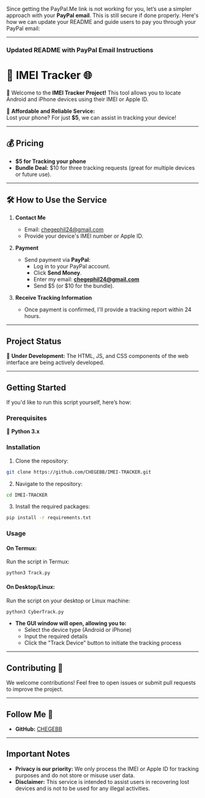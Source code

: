 Since getting the PayPal.Me link is not working for you, let’s use a simpler approach with your **PayPal email**. This is still secure if done properly. Here's how we can update your README and guide users to pay you through your PayPal email:

---

### Updated README with PayPal Email Instructions

# 📱 IMEI Tracker 🌐

🚀 Welcome to the **IMEI Tracker Project!** This tool allows you to locate Android and iPhone devices using their IMEI or Apple ID.  

🌟 **Affordable and Reliable Service:**  
Lost your phone? For just **$5**, we can assist in tracking your device!

---

## 💰 Pricing  
- **$5 for Tracking your phone**  
- **Bundle Deal:** $10 for three tracking requests (great for multiple devices or future use).  

---

## 🛠️ How to Use the Service  
1. **Contact Me**  
   - Email: [chegephil24@gmail.com](mailto:chegephil24@gmail.com)  
   - Provide your device's IMEI number or Apple ID.  

2. **Payment**  
   - Send payment via **PayPal**:  
     - Log in to your PayPal account.  
     - Click **Send Money**.  
     - Enter my email: **chegephil24@gmail.com**  
     - Send $5 (or $10 for the bundle).  

3. **Receive Tracking Information**  
   - Once payment is confirmed, I'll provide a tracking report within 24 hours.

---

## Project Status  
🚧 **Under Development:** The HTML, JS, and CSS components of the web interface are being actively developed.  

---

## Getting Started  
If you'd like to run this script yourself, here’s how:  

### Prerequisites  
🐍 **Python 3.x**  

### Installation  
1. Clone the repository:  
```bash
git clone https://github.com/CHEGEBB/IMEI-TRACKER.git
```

2. Navigate to the repository:  
```bash
cd IMEI-TRACKER
```

3. Install the required packages:  
```bash
pip install -r requirements.txt
```

### Usage  
#### On Termux:  
Run the script in Termux:  
```bash
python3 Track.py
```

#### On Desktop/Linux:  
Run the script on your desktop or Linux machine:  
```bash
python3 CyberTrack.py
```

- **The GUI window will open, allowing you to:**  
  - Select the device type (Android or iPhone)  
  - Input the required details  
  - Click the "Track Device" button to initiate the tracking process  

---

## Contributing 🤝  
We welcome contributions! Feel free to open issues or submit pull requests to improve the project.  

---

## Follow Me 👣  
- **GitHub:** [CHEGEBB](https://github.com/CHEGEBB)  

---

## Important Notes  
- **Privacy is our priority:** We only process the IMEI or Apple ID for tracking purposes and do not store or misuse user data.  
- **Disclaimer:** This service is intended to assist users in recovering lost devices and is not to be used for any illegal activities.  
